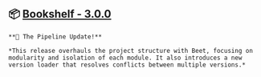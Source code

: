 ## 📦 [Bookshelf - 3.0.0](https://github.com/mcbookshelf/Bookshelf/releases/tag/v3.0.0)

```{epigraph}
**🚂 The Pipeline Update!**

*This release overhauls the project structure with Beet, focusing on modularity and isolation of each module. It also introduces a new version loader that resolves conflicts between multiple versions.*
```
